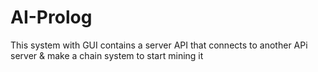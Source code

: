 # AI-Prolog
This system with GUI contains a server API that connects to another APi server &amp; make a chain system to start mining it 

